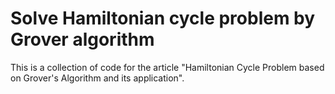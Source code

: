 # Solve Hamiltonian cycle problem by Grover algorithm

This is a collection of code for the article "Hamiltonian Cycle Problem based on Grover's Algorithm and its application".
